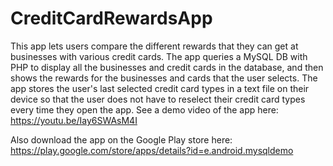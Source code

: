 # CreditCardRewardsApp
This app lets users compare the different rewards that they can get at businesses with various credit cards. The app queries a MySQL DB 
with PHP to display all the businesses and credit cards in the database, and then shows the rewards for the
businesses and cards that the user selects. The app stores the user's last selected credit card types in a text file on their 
device so that the user does not have to reselect their credit card types every time they open the app. See a demo video of the app here:
https://youtu.be/Iay6SWAsM4I

Also download the app on the Google Play store here:
https://play.google.com/store/apps/details?id=e.android.mysqldemo
